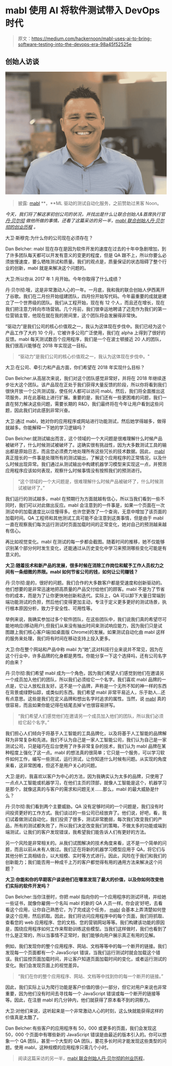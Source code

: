 # mabl 使用 AI 将软件测试带入 DevOps 时代

> 原文：<https://medium.com/hackernoon/mabl-uses-ai-to-bring-software-testing-into-the-devops-era-98a45f52525e>

## 创始人访谈

![](img/20b07579214d76fe010512daf586fc29.png)

> 披露: [mabl](https://goo.gl/7ZKSvU) **，**ML 驱动的测试自动化服务，之前赞助过黑客 Noon。

*今天，我们将了解这家初创公司的状况，并找出是什么让联合创始人&首席执行官* [*丹·贝尔彻*](https://goo.gl/czfR5L) *做他所做的事情。还看了这篇采访的另一半，*[*mabl 联合创始人丹·贝尔彻的创业历程*](https://hackernoon.com/the-entrepreneurial-journey-of-mabl-co-founder-dan-belcher-2f780620d805) *。*

大卫·斯穆克:为什么你的公司现在必须存在？

Dan Belcher: mabl 现在存在是因为软件开发的速度在过去的十年中急剧增加，到了许多团队每天都可以开发有意义的变更的程度，但是 QA 跟不上，所以你要么必须放慢速度，要么牺牲测试和质量。我们的观点是，质量保证的状态阻碍了整个行业的创新，mabl 就是来解决这个问题的。

大卫:所以你从 2017 年 1 月开始。今年你取得了什么成绩？

丹·贝尔彻:哦，这是非常激动人心的一年。一月底，我和我的联合创始人伊西离开了谷歌。我们在二月份开始组建团队，四月份开始写代码。今年最重要的成就是建立了一个世界级的团队。我们从工程开始，现在有 12 个人，而且还在增长，现在我们把注意力转向市场营销。几个月前，我们很幸运地聘请了迈克作为我们的第一位营销主管，他现在就在我的房间里，这个团队将会发展得非常快。

“驱动力”是我们公司的核心价值观之一，我认为这体现在步伐中。我们已经为这个产品工作了大约 10 个月，它被许多公司广泛使用，我们在 alpha 上得到了很好的反馈。mabl 每天测试数百个应用程序，我们是一个在波士顿接近 20 人的团队，我们很高兴能够在 2018 年实现这一目标。

> “驱动力”是我们公司的核心价值观之一，我认为这体现在步伐中。"

大卫:在公司、牵引力和产品方面，你们希望在 2018 年实现什么目标？

Dan Belcher:从高层次来说，我们对这个团队感觉非常好，并将在 2018 年继续逐步壮大这个团队。该产品现在正处于我们获得大量反馈的阶段，所以你将看到我们很快开放一个公共测试版，使任何人都可以访问 mabl。然后，我们将全面推出这项服务，并在此基础上进行扩展。重要的是，我们还有一些更困难的问题，我们一直在努力解决这些问题，需要长期的 R&D，我们最终将在今年让用户看到这些问题，因此我们对此感到非常兴奋。

大卫:通过 mabl，她对你的应用程序或网站进行功能测试，然后她学得越多，做得就越多。你能解释一下她的学习逻辑吗？

Dan Belcher:就测试输出而言，这个领域的一个大问题是很难理解什么时候产品被破坏了，什么时候测试被破坏了。这确实很有挑战性，因为大多数测试工具的输出都是原始日志，而且您必须费力地处理所有这些冗长的技术数据。因此， [mabl](https://goo.gl/7ZKSvU) 真正擅长的一件事是处理所有的测试输出，了解这个应用程序的正常情况，以及什么时候出现异常。我们通过从测试输出中构建机器学习模型来实现这一点，并预测应用程序应该如何表现，观察什么时候事情没有按照我们的预测进行。

> “这个领域的一个大问题是，很难理解什么时候产品被破坏了，什么时候测试被破坏了。”

我们运行的测试越多，mabl 在预期行为方面就越有信心，所以当我们看到一些不同时，我们可以对此做出反应。mabl 会注意到的一件事是，如果一个页面在一次测试中的加载速度比以往慢得多。也许您更改了一个查询，无意中增加了该页面的加载时间。QA 工程师和其他测试工具可能不会注意到这类事情，但是由于 mabl 一直在观察我们每次运行测试时页面加载时间的正常变化，她对自己的预测越来越有信心。

再比如视觉变化。mabl 在测试的每一步都会截图。随着时间的推移，她不仅能够识别某个部分何时发生变化，还能通过从历史变化中学习来预测哪些变化可能是有意义的。

**大卫:随着技术和新产品的发展，很多时候在消除工作岗位和赋予工作人员权力之间有一条细微的界限。mabl 如何节省公司的钱，如何让公司赚钱？**

丹·贝尔彻:是的，很好的问题。我们合作的大多数客户都是受速度和创新驱动的。他们想要的是非常迅速地把高质量的产品交付给他们的顾客。mabl 不是为了节省你的成本，而是为了让你更快地创新和迭代。实际上，QA 可以卸下大量日常端到端功能测试的负担，然后他们变得更加主动，专注于定义更多更好的测试场景，执行根本原因分析，致力于安全性、可用性等。

举例来说，我确实参加过多个软件团队，在这些团队中，我们说我们真的希望尽可能地响应(移动用户),但我们从来没有抽出时间来测试响应能力，因为我们只是试图跟上我们核心客户端(如桌面版 Chrome)的发展。如果测试自动化由 mabl 这样的服务来处理，我们将有时间在移动支持上投入更多。

大卫:你在整个网站和产品中称 mabl 为“她”,这对科技行业来说并不常见，因为在这个行业中，许多品牌的化身都是男性。你能分享一下这个选择吗，还有公司名字的由来？

丹·贝尔彻:我们希望 mabl 成为一个角色，因为我们希望人们感觉到他们在邀请另一个成员加入他们的团队，所以我们必须给它一个名字。我们喜欢 mabl 品牌的一点是，它让人放松且友好。这不是一个品牌，声称是一个无所不知的神一样的东西在背景或绿野仙踪，或类似的东西。我们希望 mabl 非常平易近人，乐于助人…还有点意思。这些是我们在定义品牌和想出名字时追求的属性。当然，说 [mabl](https://goo.gl/7ZKSvU) 真的很容易，而且如果你能记得在结尾去掉‘e’也很容易拼写。

> “我们希望人们感觉他们在邀请另一个成员加入他们的团队，所以我们必须给它起个名字。”

我们担心人们倾向于将基于人工智能的工具品牌化，以及将基于人工智能的品牌解释为非常复杂和先进。我们不认为自己是一家人工智能公司，我们认为自己是一家测试公司，只是碰巧在后台使用了许多非常复杂的技术，我们认为 mabl 品牌在某种程度上强化了这一点。mabl 的想法真的很简单；它只是一个服务，可以学习软件如何工作，编写一些测试，运行测试，让你知道什么时候有问题。从实现的角度来看，这非常困难，但这不是用户关心的问题。

大卫:是的，我喜欢以客户为中心的方法，因为我确实认为太多的品牌，只使用了一点点人工智能或机器学习，在他们主页的顶部，就像人工智能是这个，机器学习是那个，就像这真的与客户的需求和问题无关……那么，mabl 的最大威胁是什么？

丹·贝尔彻:我们看到两个主要威胁。QA 没有足够时间的一个问题是，我们没有时间投资更好的工作方式。我们谈过的一些公司已经放弃了。他们说，好吧，看，我们试着做测试自动化，我们投资了很多，测试非常脆弱，每次我们改变我们的产品，所有的测试都失败了，所以我们决定改变我们的策略，不做太多的功能或端到端测试，让我们的客户发现错误，我希望我们能告诉人们有更好的方法。

另一个风险是非常相关的。从我们试图解决的技术角度来看，这不是一个简单的问题，而且以前从未有人做过。我们正在将新的机器学习模型应用于 QA，将它们与其他分析工具相结合，以大规模、实时等方式进行。因此，风险在于我们和我们的创新能力；我们能否用一种成千上万的客户都觉得有用的通用方法来解决这个问题？

**大卫:你能和你的早期客户谈谈他们在哪里发现了最大的价值，以及你如何改变他们实际的软件开发吗？**

Dan Belcher:当你注册时，你把 mabl 指向你的一个应用程序的测试环境，并给她一些证书，就像你雇佣一个名叫 mabl 的新的 QA 人员一样。你会说‘好吧，去看看这个应用，让你自己熟悉它，为了完成这个任务， [mabl](https://goo.gl/7ZKSvU) 会基本上弄清楚如何登录这个应用，然后抓取。因此，我们将访问应用程序中的每个页面，我们将抓取、查看您的 web 应用程序、您的文档、您的营销网站等等。我们构建该功能的原因是，围绕应用程序如何工作来帮助训练这些模型。当我们这样做时，我们也看到了什么是正常的，所以当事情不正常时，我们能够向用户展示真正有用的见解。

例如，我们发现你的整个应用程序、网站、文档等等中的每一个断开的链接。我们发现每一个页面都有一个 JavaScript 错误，当我们运行测试时就会加载这个错误。我们监控页面加载时间，并让客户知道页面加载时间的变化，或者运行测试的变化。我们会发现页面上的视觉差异。

> “我们在你的整个应用程序、网站、文档等中找到你的每一个断开的链接。”

因此，我们实际上认为爬行功能是客户价值的很小一部分，但它对用户来说也非常重要，因为他们没有时间去寻找每一个 JavaScript 错误或每一个断开的链接等等。因此，在注册 mabl 的几分钟内，他们就获得了原本看不到的洞察力。

大卫:对他们来说，这听起来是一个非常激动人心的时刻，这么快就能获得这样的价值真是太酷了。

Dan Belcher:有些客户的应用程序有 50，000 或更多的页面，我们会发现这 50，000 个页面中有哪些新的 JavaScript 错误是由最近的版本引入的。你可以想象一个 QA 团队，甚至一个大型的 QA 团队，要花多长时间才能发现这些类型的问题。使用 mabl，这种规模的应用程序只需几个小时。

> 阅读这篇采访的另一半，[mabl 联合创始人丹·贝尔彻的创业历程](https://hackernoon.com/the-entrepreneurial-journey-of-mabl-co-founder-dan-belcher-2f780620d805)。